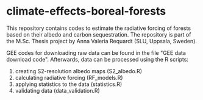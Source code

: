 # climate-effects-boreal-forests
 This repository contains codes to estimate the radiative forcing of forests based on their albedo and carbon sequestration. 
 The repository is part of the M.Sc. Thesis project by Anna Valeria Requardt (SLU, Uppsala, Sweden).

GEE codes for downloading raw data can be found in the file "GEE data download code". Afterwards, data can be processed using the R scripts: 
1) creating S2-resolution albedo maps (S2_albedo.R)
2) calculating radiative forcing (RF_models.R)
3) applying statistics to the data (statistics.R)
4) validating data (data_validation.R)
